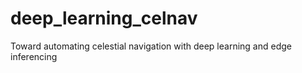 # deep_learning_celnav
Toward automating celestial navigation with deep learning and edge inferencing
